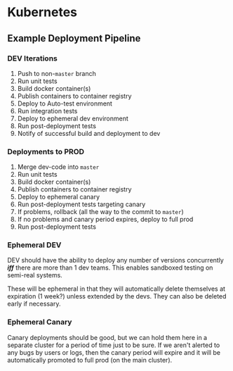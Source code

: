 # Kubernetes

## Example Deployment Pipeline

### DEV Iterations
1. Push to non-`master` branch
2. Run unit tests
3. Build docker container(s)
5. Publish containers to container registry
6. Deploy to Auto-test environment
7. Run integration tests
8. Deploy to ephemeral dev environment
9. Run post-deployment tests
10. Notify of successful build and deployment to dev

### Deployments to PROD
1. Merge dev-code into `master`
2. Run unit tests
3. Build docker container(s)
4. Publish containers to container registry
5. Deploy to ephemeral canary
6. Run post-deployment tests targeting canary
7. If problems, rollback (all the way to the commit to `master`)
8. If no problems and canary period expires, deploy to full prod
9. Run post-deployment tests

### Ephemeral DEV

DEV should have the ability to deploy any number of versions concurrently **_iff_** there are more than 1 dev teams. This enables sandboxed testing on semi-real systems.

These will be ephemeral in that they will automatically delete themselves at expiration (1 week?) unless extended by the devs. They can also be deleted early if necessary.

### Ephemeral Canary

Canary deployments should be good, but we can hold them here in a separate cluster for a period of time just to be sure. If we aren't alerted to any bugs by users or logs, then the canary period will expire and it will be automatically promoted to full prod (on the main cluster).
